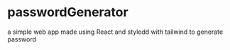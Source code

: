 # passwordGenerator
a simple web app made using React and styledd with tailwind  to generate password
